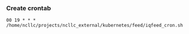 ### Create crontab
```
00 19 * * * /home/ncllc/projects/ncllc_external/kubernetes/feed/iqfeed_cron.sh
```

